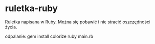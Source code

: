 # ruletka-ruby
Ruletka napisana w Ruby. Można się pobawić i nie stracić oszczędności życia.

odpalanie:
gem install colorize
ruby main.rb
